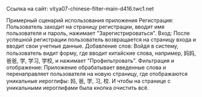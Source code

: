 Ссылка на сайт: vitya07-chinese-filter-main-d416.twc1.net


Примерный сценарий использования приложения
Регистрация: Пользователь заходит на страницу регистрации, вводит имя пользователя и пароль, нажимает "Зарегистрироваться".
Вход: После успешной регистрации пользователь возвращается на страницу входа и вводит свои учетные данные.
Добавление слов: Войдя в систему, пользователь видит форму, где вводит китайские слова, например, 妈妈, 爸爸, 学, 学习, 学校, и нажимает "Профильтровать".
Фильтрация и отображение: Приложение обрабатывает введенные слова и перенаправляет пользователя на новую страницу, где отображаются уникальные иероглифы: 妈, 爸, 学, 习, 校.
И чтобы на странице с уникальными иероглифами была кнопка очистить всё.
